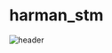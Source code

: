 # harman_stm

![header](https://capsule-render.vercel.app/api?type=waving&color=blue&height=200&section=header&text=Harman%20Semiconductor%20Academy&fontSize=50)
